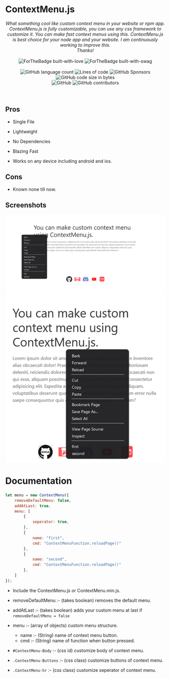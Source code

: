 # ContextMenu.js

<div align="center">
    <i> What something cool like custom context menu in your website or npm app.
    ContextMenu.js is fully customizable, you can use any css framework to customize it. You can make fast context menus using this. ContextMenu.js is best choice for your node app and your website. I am continuously working to improve this.<br>
    Thanks!<br> <br> </i>
    <img src="http://ForTheBadge.com/images/badges/built-with-love.svg" alt="ForTheBadge built-with-love">
    <img src="http://ForTheBadge.com/images/badges/built-with-swag.svg" alt="ForTheBadge built-with-swag"> <br> <br>
    <img alt="GitHub language count" src="https://img.shields.io/github/languages/count/AnonymousXC/ContextMenu.js?color=%23F&style=for-the-badge">
    <img alt="Lines of code" src="https://img.shields.io/tokei/lines/github/AnonymousXC/ContextMenu.js?color=%23f&style=for-the-badge">
    <img alt="GitHub Sponsors" src="https://img.shields.io/github/sponsors/AnonymousXC?color=%23F&style=for-the-badge">
    <img alt="GitHub code size in bytes" src="https://img.shields.io/github/languages/code-size/AnonymousXC/ContextMenu.js?color=%23F&style=for-the-badge"> <br>
    <img alt="GitHub" src="https://img.shields.io/github/license/AnonymousXC/ContextMenu.js?color=%23F&style=for-the-badge">
    <img alt="GitHub contributors" src="https://img.shields.io/github/contributors/AnonymousXC/ContextMenu.js?color=%23F&style=for-the-badge">
</div>

<br>
<br>

## Pros

- Single File

- Lightweight

- No Dependencies

- Blazing Fast

- Works on any device including android and ios.

## Cons

- Known none till now.

## Screenshots

![Pic1](./.github/pic1.png) \
![Pic2](./.github/pic2.png)

# Documentation

```Javascript
let menu = new ContextMenu({
    removeDefaultMenu: false,
    addAtLast: true,
    menu: [
        {
            seperator: true,
        },
        {
            name: "first",
            cmd: "ContextMenuFunction.reloadPage()"
        },
        {
            name: "second",
            cmd: "ContextMenuFunction.reloadPage()"
        },
    ]
});
```

- Include the ContextMenu.js or ContextMenu.min.js.

- removeDefaultMenu :- (takes boolean) removes the default menu.

- addAtLast :- (takes boolean) adds your custom menu at last if `removeDefaultMenu = false`

- menu :- (array of objects) custom menu structure.
    - name :- (String) name of context menu button.
    - cmd :- (String) name of function when button pressed.

- `#ContextMenu-Body` :- (css id) customize body of context menu.

- `.ContextMenu-Buttons` :- (css class) customize buttons of context menu.

- `.ContextMenu-hr` :- (css class) customize seperator of context menu.